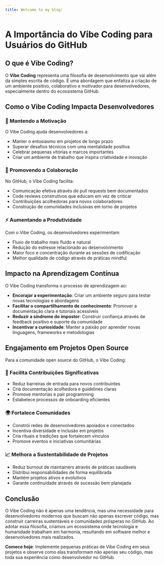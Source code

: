 ```yaml
---
title: Welcome to my blog!
---
```


# A Importância do Vibe Coding para Usuários do GitHub

## O que é Vibe Coding?

O **Vibe Coding** representa uma filosofia de desenvolvimento que vai além da simples escrita de código. É uma abordagem que enfatiza a criação de um ambiente positivo, colaborativo e motivador para desenvolvedores, especialmente dentro do ecossistema GitHub.

## Como o Vibe Coding Impacta Desenvolvedores

### 🚀 Mantendo a Motivação

O Vibe Coding ajuda desenvolvedores a:
- Manter o entusiasmo em projetos de longo prazo
- Superar desafios técnicos com uma mentalidade positiva
- Celebrar pequenas vitórias e marcos importantes
- Criar um ambiente de trabalho que inspira criatividade e inovação

### 🤝 Promovendo a Colaboração

No GitHub, o Vibe Coding facilita:
- Comunicação efetiva através de pull requests bem documentados
- Code reviews construtivos que educam em vez de criticar
- Contribuições acolhedoras para novos colaboradores
- Construção de comunidades inclusivas em torno de projetos

### ⚡ Aumentando a Produtividade

Com o Vibe Coding, os desenvolvedores experimentam:
- Fluxo de trabalho mais fluido e natural
- Redução do estresse relacionado ao desenvolvimento
- Maior foco e concentração durante as sessões de codificação
- Melhor qualidade de código através de práticas mindful

## Impacto na Aprendizagem Contínua

O Vibe Coding transforma o processo de aprendizagem ao:

- **Encorajar a experimentação**: Criar um ambiente seguro para testar novas tecnologias e abordagens
- **Facilitar o compartilhamento de conhecimento**: Promover a documentação clara e tutoriais acessíveis
- **Reduzir a síndrome do impostor**: Construir confiança através de feedback positivo e suporte da comunidade
- **Incentivar a curiosidade**: Manter a paixão por aprender novas linguagens, frameworks e metodologias

## Engajamento em Projetos Open Source

Para a comunidade open source do GitHub, o Vibe Coding:

### 🌟 Facilita Contribuições Significativas
- Reduz barreiras de entrada para novos contribuintes
- Cria documentação acolhedora e guidelines claras
- Promove mentorias e pair programming
- Estabelece processos de onboarding eficientes

### 🌍 Fortalece Comunidades
- Constrói redes de desenvolvedores apoiados e conectados
- Incentiva diversidade e inclusão em projetos
- Cria rituais e tradições que fortalecem vínculos
- Promove eventos e iniciativas comunitárias

### 📈 Melhora a Sustentabilidade de Projetos
- Reduz burnout de maintainers através de práticas saudáveis
- Distribui responsabilidades de forma equilibrada
- Mantém projetos ativos e evolutivos
- Garante continuidade através de sucessão bem planejada

## Conclusão

O Vibe Coding não é apenas uma tendência, mas uma necessidade para desenvolvedores modernos que buscam não apenas escrever código, mas construir carreiras sustentáveis e comunidades prósperas no GitHub. Ao adotar essa filosofia, criamos um ecossistema onde tecnologia e humanidade trabalham em harmonia, resultando em software melhor e desenvolvedores mais realizados.

**Comece hoje**: Implemente pequenas práticas de Vibe Coding em seus projetos e observe como elas transformam não apenas seu código, mas toda sua experiência como desenvolvedor no GitHub.
